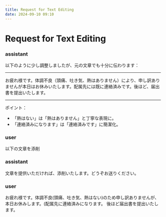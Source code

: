 ```yaml
---
title: Request for Text Editing
date: 2024-09-10 09:10
---
```


# Request for Text Editing

### assistant  

以下のように少し調整しましたが、元の文章でも十分に伝わります：

---

お疲れ様です。体調不良（頭痛、吐き気、熱はありません）により、申し訳ありませんが本日はお休みいたします。配属先には既に連絡済みです。後ほど、届出書を提出いたします。

---

ポイント：
- 「熱はない」は「熱はありません」と丁寧な表現に。
- 「連絡済みになります」は「連絡済みです」に簡潔化。



### user  

以下の文章を添削

### assistant  

文章を提供いただければ、添削いたします。どうぞお送りください。

### user  

お疲れ様です。体調不良(頭痛、吐き気、熱はない)のため申し訳ありませんが、本日お休みします。(配属先に連絡済みになります。
後ほど届出書を提出いたします。
